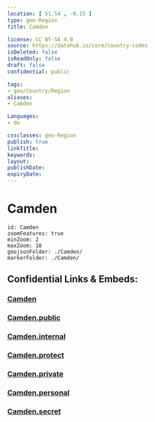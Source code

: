 ```yaml
---
location: [ 51.54 , -0.15 ] 
type: geo-Region
title: Camden

license: CC BY-SA 4.0
source: https://datahub.io/core/country-codes
isDeleted: false
isReadOnly: false
draft: false
confidential: public

tags:
- geo/Country/Region
aliases:
- Camden

Languages:
- de

cssclasses: geo-Region
publish: true
linkTitle: 
keywords: 
layout: 
publishDate: 
expiryDate: 
---
```


# Camden

```leaflet
id: Camden
zoomFeatures: true 
minZoom: 2 
maxZoom: 18
geojsonFolder: ./Camden/
markerFolder: ./Camden/
```


## Confidential Links & Embeds: 

### [Camden](/_Standards/Earth/Continent/Europe/Europe~North/UK/England/Regions~England/London,Greater/cities~GreaterLondon/Camden.md) 

### [Camden.public](/_public/Earth/Continent/Europe/Europe~North/UK/England/Regions~England/London,Greater/cities~GreaterLondon/Camden.public.md) 

### [Camden.internal](/_internal/Earth/Continent/Europe/Europe~North/UK/England/Regions~England/London,Greater/cities~GreaterLondon/Camden.internal.md) 

### [Camden.protect](/_protect/Earth/Continent/Europe/Europe~North/UK/England/Regions~England/London,Greater/cities~GreaterLondon/Camden.protect.md) 

### [Camden.private](/_private/Earth/Continent/Europe/Europe~North/UK/England/Regions~England/London,Greater/cities~GreaterLondon/Camden.private.md) 

### [Camden.personal](/_personal/Earth/Continent/Europe/Europe~North/UK/England/Regions~England/London,Greater/cities~GreaterLondon/Camden.personal.md) 

### [Camden.secret](/_secret/Earth/Continent/Europe/Europe~North/UK/England/Regions~England/London,Greater/cities~GreaterLondon/Camden.secret.md)


